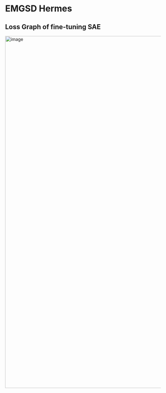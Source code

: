 # EMGSD Hermes

## Loss Graph of fine-tuning SAE
<img width="1141" alt="image" src="https://github.com/user-attachments/assets/20ba51ae-7f58-4f11-af5c-5a9eaa2cd0da">
